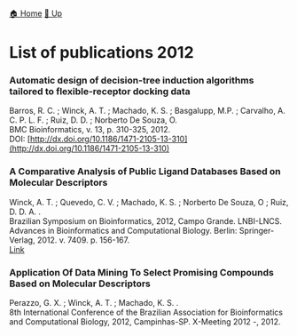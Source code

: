 [🏠 Home](../index.md) [🔼 Up](../publications.md)


# List of publications 2012

### Automatic design of decision-tree induction algorithms tailored to flexible-receptor docking data
Barros, R. C. ; Winck, A. T. ; Machado, K. S. ; Basgalupp, M.P. ; Carvalho, A. C. P. L. F. ; Ruiz, D. D. ; Norberto De Souza, O.<br />
BMC Bioinformatics, v. 13, p. 310-325, 2012. <br />
DOI: [http://dx.doi.org/10.1186/1471-2105-13-310](http://dx.doi.org/10.1186/1471-2105-13-310)

### A Comparative Analysis of Public Ligand Databases Based on Molecular Descriptors
Winck, A. T. ; Quevedo, C. V. ; Machado, K. S. ; Norberto De Souza, O ; Ruiz, D. D. A. .<br />
Brazilian Symposium on Bioinformatics, 2012, Campo Grande. LNBI-LNCS. Advances in Bioinformatics and Computational Biology. Berlin: Springer-Verlag, 2012. v. 7409. p. 156-167.<br />
[Link](https://www.researchgate.net/publication/295505545_A_Comparative_Analysis_of_Public_Ligand_Databases_Based_on_Molecular_Descriptors)

### Application Of Data Mining To Select Promising Compounds Based on Molecular Descriptors
Perazzo, G. X. ; Winck, A. T. ; Machado, K. S. .<br />
8th International Conference of the Brazilian Association for Bioinformatics and Computational Biology, 2012, Campinhas-SP. X-Meeting 2012 -, 2012.<br />


 
